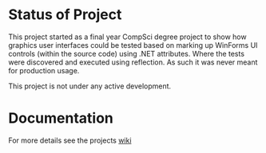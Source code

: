 # Status of Project
This project started as a final year CompSci degree project to show how graphics user interfaces could be tested based on marking up WinForms UI controls (within the source code) using .NET attributes. Where the tests were discovered and executed using reflection. As such it was never meant for production usage. 

This project is not under any active development.

# Documentation
For more details see the projects [wiki](https://github.com/rfennell/GuiTester/wiki)
